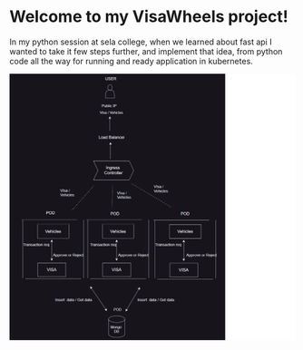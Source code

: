 # Welcome to my VisaWheels project!

In my python session at sela college, when we learned about fast api I wanted to take it few steps further, and implement that 
idea, from python code all the way for running and ready application in kubernetes.

![Diagram:](https://github.com/talyahalomy/VisaWheels_project/raw/206d93dfe207cbead9de329511146cbb32b92d9a/visa-wheels-diagram.png)

